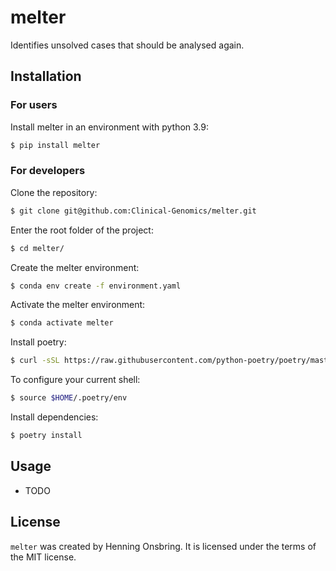# melter

Identifies unsolved cases that should be analysed again.

## Installation

### For users
Install melter in an environment with python 3.9:
```bash
$ pip install melter
```

### For developers
Clone the repository:
```bash
$ git clone git@github.com:Clinical-Genomics/melter.git
```
Enter the root folder of the project:
```bash
$ cd melter/
```
Create the melter environment:
```bash
$ conda env create -f environment.yaml
```
Activate the melter environment:
```bash
$ conda activate melter
```
Install poetry:
```bash
$ curl -sSL https://raw.githubusercontent.com/python-poetry/poetry/master/get-poetry.py | python -
```
To configure your current shell:
```bash
$ source $HOME/.poetry/env
```
Install dependencies:
```bash
$ poetry install
```

## Usage

- TODO

## License

`melter` was created by Henning Onsbring. It is licensed under the terms of the MIT license.
